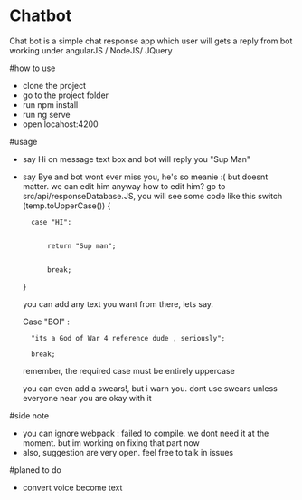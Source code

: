 # Chatbot

Chat bot is a simple chat response app which user will gets a reply from bot
working under angularJS / NodeJS/ JQuery

#how to use
- clone the project
- go to the project folder
- run npm install
- run ng serve
- open locahost:4200

#usage
- say Hi on message text box and bot will reply you "Sup Man"
- say Bye and bot wont ever miss you, he's so meanie :(
    but doesnt matter. we can edit him anyway
    how to edit him?
    go to src/api/responseDatabase.JS, you will see some code like this
    switch (temp.toUpperCase()) {
        

        case "HI":


            return "Sup man";


            break;
    }

    you can add any text you want from there, lets say. 
    
    Case "BOI" :

        "its a God of War 4 reference dude , seriously";

        break;
    

    remember, the required case must be entirely uppercase

    you can even add a swears!, but i warn you. dont use swears unless everyone near you are okay with it


#side note
- you can ignore webpack : failed to compile. we dont need it at the moment. but im working on fixing that part now
- also, suggestion are very open. feel free to talk in issues


#planed to do
- convert voice become text
